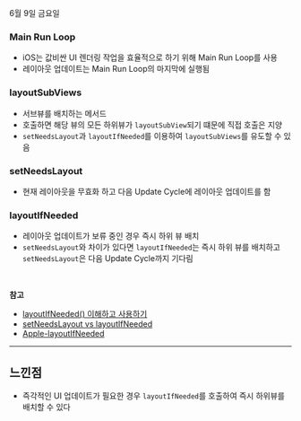 6월 9일 금요일

### Main Run Loop
- iOS는 값비싼 UI 렌더링 작업을 효율적으로 하기 위해 Main Run Loop를 사용
- 레이아웃 업데이트는 Main Run Loop의 마지막에 실행됨

### layoutSubViews
- 서브뷰를 배치하는 메서드
- 호출하면 해당 뷰의 모든 하위뷰가 `layoutSubView`되기 떄문에 직접 호출은 지양
- `setNeedsLayout`과 `layoutIfNeeded`를 이용하여 `layoutSubViews`를 유도할 수 있음

### setNeedsLayout
- 현재 레이아웃을 무효화 하고 다음 Update Cycle에 레이아웃 업데이트를 함

### layoutIfNeeded
- 레이아웃 업데이트가 보류 중인 경우 즉시 하위 뷰 배치
- `setNeedsLayout`와 차이가 있다면 `layoutIfNeeded`는 즉시 하위 뷰를 배치하고 `setNeedsLayout`은 다음 Update Cycle까지 기다림

</br>

**참고**
- [layoutIfNeeded() 이해하고 사용하기 ](https://ios-development.tistory.com/986)
- [setNeedsLayout vs layoutIfNeeded](https://baked-corn.tistory.com/105)
- [Apple-layoutIfNeeded](https://developer.apple.com/documentation/uikit/uiview/1622507-layoutifneeded)

---
## 느낀점
- 즉각적인 UI 업데이트가 필요한 경우 `layoutIfNeeded`를 호출하여 즉시 하위뷰를 배치할 수 있다
